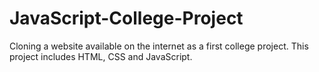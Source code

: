 # JavaScript-College-Project
Cloning a website available on the internet as a first college project. This project includes HTML, CSS and JavaScript. 
